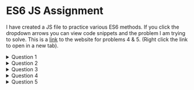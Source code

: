 # ES6 JS Assignment

I have created a JS file to practice various ES6 methods. If you click the dropdown arrows you can view code snippets and the problem I am trying to solve. This is a [link](https://cstegall07.github.io/es6-js-assignment/) to the website for problems 4 & 5. (Right click the link to open in a new tab).

<details> <summary> Question 1 </summary> 

 ## Question 1 Solution
 
 > **Create an Employee class.**
 > 
> An employee should have
 >  * name
 > * Id number
 >  * List of permissions that they can perform on the company website
 >  * Store number for the store where they work

```javascript
class Employee {
    constructor(name, idNumber, permissions, storeNumber){
        this.name = name;
        this.idNumber = idNumber;
        this.permissions = permissions;
        this.storeNumber = storeNumber;
    }
}
```
Question 1 Solution can be found on lines 1 - 10 in the [JavaScript File](/main.js)
 </details>

<details> <summary> Question 2 </summary> 
 
## Question 2 Solution

> **Create a Manager class.**
> 
>  ● A manager is a type of employee.
> 
> ● A manager should should have
> 
> &nbsp; &nbsp; &nbsp; &nbsp; ○ name
>  
> &nbsp; &nbsp; &nbsp; &nbsp; ○ Id number
>  
> &nbsp; &nbsp; &nbsp; &nbsp; ○ List of permissions that they can perform on the company website
>  
> &nbsp; &nbsp; &nbsp; &nbsp; ○ Store number for the store where they work
>  
> &nbsp; &nbsp; &nbsp; &nbsp; ○ List of employees they manage
>  
> &nbsp; &nbsp; &nbsp; &nbsp; ○ The ability to change the permissions an employee that they manage has
on the website.

```javascript
class Manager extends Employee {
constructor(name, idNumber, permissions, storeNumber, changePermissions, listEmployees){
    super(name, idNumber, permissions, storeNumber);
    this.changePermissions = changePermissions;
    this.listEmployees = listEmployees;
    }    
}
```

Question 2 Solution can be found on lines 13 - 20 in the [JavaScript File](/main.js)
 </details>

<details> <summary> Question 3 </summary> 
 
## Question 3 Solution

> **Destructure and assign the elements of countries array to fin, est, sw, den, nor**
> 
>const countries = ['Finland', 'Estonia', 'Sweden', 'Denmark', 'Norway']

```javascript
const countries = ['Finland', 'Estonia', 'Sweden', 'Denmark', 'Norway'];
const [fin, est, sw, den, nor] = countries;
console.log(countries);
```

Question 3 Solution can be found on lines 24 - 26 in the [JavaScript File](/main.js)
 </details>

<details> <summary> Question 4 </summary>
 
## Question 4 Solution

>**Destructure the rectangle object by its properties.**
>
>const rectangle = {
>
>width: 20,
>
>height: 10,
>
>area: 200,
>
>perimeter: 60
>
>}

```javascript
const rectangle = {
    width: 20,
    height: 10,
    area: 200,
    perimeter: 60
}
myRectangle(rectangle);
function myRectangle({width, height, area, perimeter}){
    const message = "My width is " + width + ", my height is " + height + ", my area is " + area + ", and my perimeter is " + perimeter + ".";
    document.getElementById("demo").innerHTML = message;
}
```


Question 4 Solution can be found on lines 35 - 45 in the [JavaScript File](/main.js)
 </details>

<details> <summary> Question 5 </summary> 
 
## Question 5 Solution

> **Using the spread operator, the Array .map() method, and at least one arrow function to
place the values from evens and odds into an array and display the values on a html
screen in numerical order.**
> 
> const evens = [0, 2, 4, 6, 8, 10]
> 
> const odds = [1, 3, 5, 7, 9]

```javascript
const evens = [0, 2, 4, 6, 8, 10];
const odds = [1, 3, 5, 7, 9];
let numbers = [...evens, ...odds];
document.getElementById("unsortedNumbers").innerHTML = numbers
let sorted = numbers.sort((a,b) => a-b)
const sortNumbers = numbers.map(() => document.getElementById("sortedNumbers").innerHTML = sorted)
```


Question 5 Solution can be found on lines 53 - 59 in the [JavaScript File](/main.js)
 </details>
